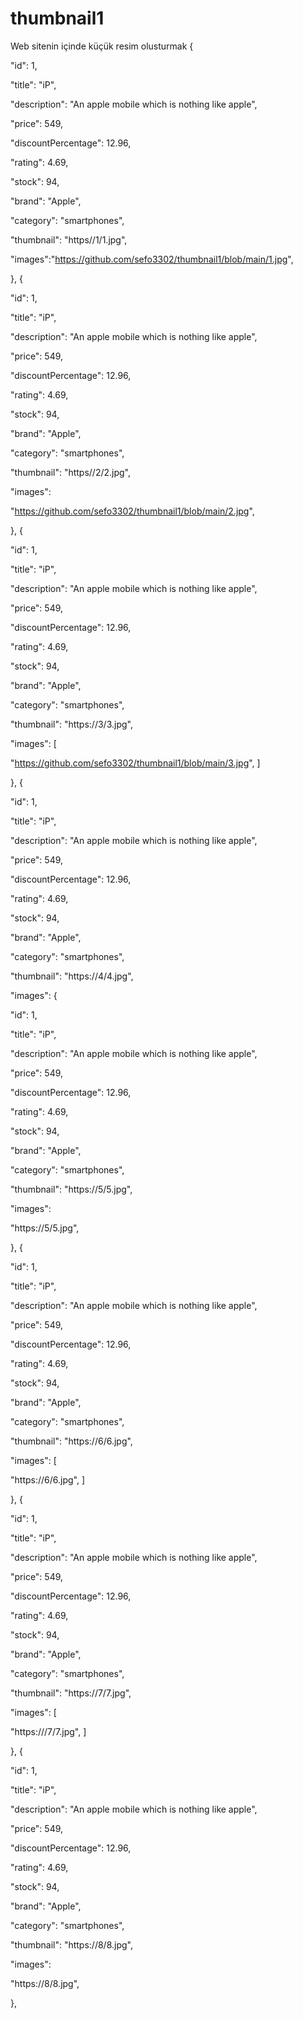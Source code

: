 # thumbnail1
Web sitenin içinde küçük resim olusturmak
{

"id": 1,

"title": "iP",

"description": "An apple mobile which is nothing like apple",

"price": 549,

"discountPercentage": 12.96,

"rating": 4.69,

"stock": 94,

"brand": "Apple",

"category": "smartphones",

"thumbnail": "https//1/1.jpg",

"images":"https://github.com/sefo3302/thumbnail1/blob/main/1.jpg",

},
{

"id": 1,

"title": "iP",

"description": "An apple mobile which is nothing like apple",

"price": 549,

"discountPercentage": 12.96,

"rating": 4.69,

"stock": 94,

"brand": "Apple",

"category": "smartphones",

"thumbnail": "https//2/2.jpg",

"images": 

"https://github.com/sefo3302/thumbnail1/blob/main/2.jpg", 

},
{

"id": 1,

"title": "iP",

"description": "An apple mobile which is nothing like apple",

"price": 549,

"discountPercentage": 12.96,

"rating": 4.69,

"stock": 94,

"brand": "Apple",

"category": "smartphones",

"thumbnail": "https://3/3.jpg",

"images": [

"https://github.com/sefo3302/thumbnail1/blob/main/3.jpg", ]

},
{

"id": 1,

"title": "iP",

"description": "An apple mobile which is nothing like apple",

"price": 549,

"discountPercentage": 12.96,

"rating": 4.69,

"stock": 94,

"brand": "Apple",

"category": "smartphones",

"thumbnail": "https://4/4.jpg",

"images": 
{

"id": 1,

"title": "iP",

"description": "An apple mobile which is nothing like apple",

"price": 549,

"discountPercentage": 12.96,

"rating": 4.69,

"stock": 94,

"brand": "Apple",

"category": "smartphones",

"thumbnail": "https://5/5.jpg",

"images":

"https://5/5.jpg",

},
{

"id": 1,

"title": "iP",

"description": "An apple mobile which is nothing like apple",

"price": 549,

"discountPercentage": 12.96,

"rating": 4.69,

"stock": 94,

"brand": "Apple",

"category": "smartphones",

"thumbnail": "https://6/6.jpg",

"images": [

"https://6/6.jpg", ]

},
{

"id": 1,

"title": "iP",

"description": "An apple mobile which is nothing like apple",

"price": 549,

"discountPercentage": 12.96,

"rating": 4.69,

"stock": 94,

"brand": "Apple",

"category": "smartphones",

"thumbnail": "https://7/7.jpg",

"images": [

"https:///7/7.jpg", ]

},
{

"id": 1,

"title": "iP",

"description": "An apple mobile which is nothing like apple",

"price": 549,

"discountPercentage": 12.96,

"rating": 4.69,

"stock": 94,

"brand": "Apple",

"category": "smartphones",

"thumbnail": "https://8/8.jpg",

"images": 

"https://8/8.jpg", 


},

